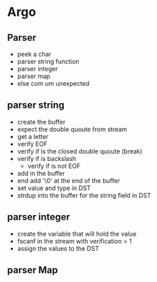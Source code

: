 # Argo

## Parser
- peek a char
- parser string function
- parser integer
- parser map
- else com um unexpected

## parser string
- create the buffer
- expect the double quoute from stream
- get a letter
- verify EOF
- verify if is the closed double quoute (break)
- verify if is backslash
    - verify if is not EOF
- add in the buffer
- end add '\0' at the end of the buffer
- set value and type in DST
- strdup into the buffer for the string field in DST

## parser integer
- create the variable that will hold the value
- fscanf in the stream with verification = 1
- assign the values to the DST

## parser Map